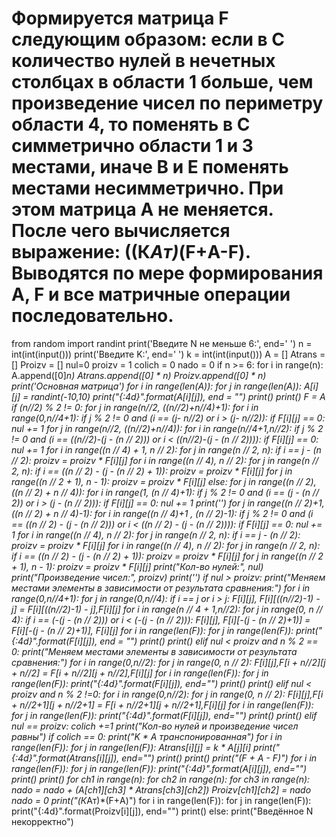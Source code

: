 # Формируется матрица F следующим образом: если в С количество нулей в нечетных столбцах в области 1 больше, чем произведение чисел по периметру области 4, то поменять в С симметрично области 1 и 3 местами, иначе В и Е поменять местами несимметрично. При этом матрица А не меняется. После чего вычисляется выражение: ((К*Aт)*(F+А-F). Выводятся по мере формирования А, F и все матричные операции последовательно.

from random import randint
print('Введите N не меньше 6:', end=' ')
n = int(int(input()))
print('Введите K:', end=' ')
k = int(int(input()))
A = []
Atrans = []
Proizv = []
nul=0
proizv = 1
colich = 0
nado = 0
if n >= 6:
    for i in range(n):
        A.append([0]*n)
        Atrans.append([0] * n)
        Proizv.append([0] * n)
    print('Основная матрица')
    for i in range(len(A)):
        for j in range(len(A)):
            A[i][j] = randint(-10,10)
            print("{:4d}".format(A[i][j]), end = "")
        print()
    print()
    F = A
    if (n//2) % 2 != 0:
        for j in range(n//2, ((n//2)+n//4)+1):
            for i in range(0,n//4+1):
                if j % 2 != 0 and (i == (j- n//2) or i > (j- n//2)):
                    if F[i][j] == 0:
                        nul += 1
        for j in range(n//2, ((n//2)+n//4)):
            for i in range(n//4+1,n//2):
                if j % 2 != 0 and (i == ((n//2)-(j - (n // 2))) or i < ((n//2)-(j - (n // 2)))):
                    if F[i][j] == 0:
                        nul += 1
        for i in range((n // 4) + 1, n // 2):
            for j in range(n // 2, n):
                if i == j - (n // 2):
                    proizv = proizv * F[i][j]
        for i in range((n // 4), n // 2):
            for j in range(n // 2, n):
                if i == ((n // 2) - (j - (n // 2) + 1)):
                    proizv = proizv * F[i][j]
        for j in range((n // 2 + 1), n - 1):
            proizv = proizv * F[i][j]
    else:
        for j in range((n // 2), ((n // 2) + n // 4)):
            for i in range(1, (n // 4)+1):
                if j % 2 != 0 and (i == (j - (n // 2)) or i > (j - (n // 2))):
                    if F[i][j] == 0:
                        nul += 1
        print('')
        for j in range((n // 2)+1, ((n // 2) + n // 4)-1):
            for i in range((n // 4)+1 , (n // 2)-1):
                if j % 2 != 0 and (i == ((n // 2) - (j - (n // 2))) or i < ((n // 2) - (j - (n // 2)))):
                    if F[i][j] == 0:
                        nul += 1
        for i in range((n // 4), n // 2):
            for j in range(n // 2, n):
                if i == j - (n // 2):
                    proizv = proizv * F[i][j]
        for i in range((n // 4), n // 2):
            for j in range(n // 2, n):
                if i == ((n // 2) - (j - (n // 2) + 1)):
                    proizv = proizv * F[i][j]
        for j in range((n // 2 + 1), n - 1):
            proizv = proizv * F[i][j]
    print("Кол-во нулей:", nul)
    print("Произведение чисел:", proizv)
    print('')
    if nul > proizv:
        print("Меняем местами элементы в зависимости от результата сравнения:")
        for i in range(0,n//4+1):
            for j in range(0,n//4):
                if i == j or i > j:
                    F[i][j], F[i][((n//2)-1) - j] = F[i][((n//2)-1) - j],F[i][j]
        for i in range(n // 4 + 1,n//2):
            for j in range(0, n // 4):
                if i == (-(j - (n // 2))) or i < (-(j - (n // 2))):
                    F[i][j], F[i][-(j - (n // 2)+1)] = F[i][-(j - (n // 2)+1)], F[i][j]
        for i in range(len(F)):
            for j in range(len(F)):
                print("{:4d}".format(F[i][j]), end = "")
            print()
        print()
    elif nul < proizv and n % 2 == 0:
        print("Меняем местами элементы в зависимости от результата сравнения:")
        for i in range(0,n//2):
            for j in range(0, n // 2):
                F[i][j],F[i + n//2][j + n//2] = F[i + n//2][j + n//2],F[i][j]
        for i in range(len(F)):
            for j in range(len(F)):
                print("{:4d}".format(F[i][j]), end="")
            print()
        print()
    elif nul < proizv and n % 2 !=0:
        for i in range(0,n//2):
            for j in range(0, n // 2):
                F[i][j],F[i + n//2+1][j + n//2+1] = F[i + n//2+1][j + n//2+1],F[i][j]
        for i in range(len(F)):
            for j in range(len(F)):
                print("{:4d}".format(F[i][j]), end="")
            print()
        print()
    elif nul == proizv:
        colich +=1
        print("Кол-во нулей и произведение чисел равны")
    if colich == 0:
        print("K * A транспонированная")
        for i in range(len(F)):
            for j in range(len(F)):
                Atrans[i][j] = k * A[j][i]
                print("{:4d}".format(Atrans[i][j]), end="")
            print()
        print()
        print("(F + A - F)")
        for i in range(len(F)):
            for j in range(len(F)):
                print("{:4d}".format(A[i][j]), end="")
            print()
        print()
        for ch1 in range(n):
            for ch2 in range(n):
                for ch3 in range(n):
                    nado = nado + (A[ch1][ch3] * Atrans[ch3][ch2])
                Proizv[ch1][ch2] = nado
                nado = 0
        print("(К*Aт)*(F+А)")
        for i in range(len(F)):
            for j in range(len(F)):
                print("{:4d}".format(Proizv[i][j]), end="")
            print()
else:
    print("Введённое N некорректно")
